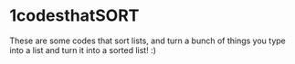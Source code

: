 # 1codesthatSORT
These are some codes that sort lists, and turn a bunch of things you type into a list and turn it into a sorted list! 
:)
